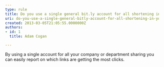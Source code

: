 ```yaml
---
type: rule
title: Do you use a single general bit.ly account for all shortening in your company/department?
uri: do-you-use-a-single-general-bitly-account-for-all-shortening-in-your-companydepartment
created: 2013-03-05T21:05:55.0000000Z
authors:
- id: 1
  title: Adam Cogan

---
```


 
By using a single account for all your company or department sharing you can easily report on which links are getting the most clicks.
 
